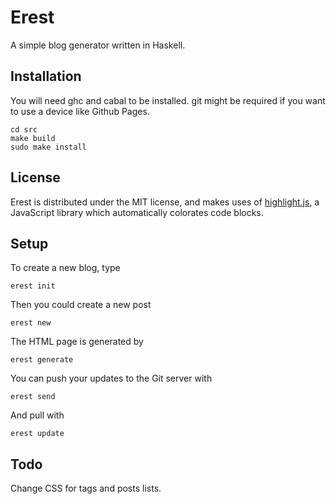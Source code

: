 # Erest
A simple blog generator written in Haskell.

Installation
-------------

You will need ghc and cabal to be installed. git might be required if you want to use a device like Github Pages.

```
cd src
make build
sudo make install
```

License
---
Erest is distributed under the MIT license, and makes uses of [highlight.js](http://softwaremaniacs.org/soft/highlight/en/), a JavaScript library which automatically colorates code blocks.


Setup
-----

To create a new blog, type

```
erest init
```

Then you could create a new post

```
erest new
```

The HTML page is generated by

```
erest generate
```

You can push your updates to the Git server with

```
erest send
```

And pull with

```
erest update
```


Todo
---
Change CSS for tags and posts lists.

